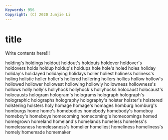 ```yaml
---
Keywords: 956
Copyright: (C) 2020 Junjie Li
---
```


# title

Write contents here!!!
 
holding's 
holdings 
holdout
holdout's 
holdouts 
holdover 
holdover's 
holdovers 
holds 
holdup 
holdup's 
holdups 
hole
hole's 
holed 
holes 
holiday 
holiday's 
holidayed 
holidaying 
holidays 
holier 
holiest
holiness 
holiness's 
holing 
holistic 
holler 
holler's 
hollered 
hollering 
hollers 
hollies
hollow 
hollow's 
hollowed 
hollower 
hollowest 
hollowing 
hollowly 
hollowness 
hollowness's 
hollows
holly 
holly's 
hollyhock 
hollyhock's 
hollyhocks 
holocaust 
holocaust's 
holocausts 
hologram 
hologram's
holograms 
holograph 
holograph's 
holographic 
holographs 
holography 
holography's 
holster 
holster's 
holstered
holstering 
holsters 
holy 
homage 
homage's 
homages 
homburg 
homburg's 
homburgs 
home
home's 
homebodies 
homebody 
homebody's 
homeboy 
homeboy's 
homeboys 
homecoming 
homecoming's 
homecomings
homed 
homegrown 
homeland 
homeland's 
homelands 
homeless 
homeless's 
homelessness 
homelessness's 
homelier
homeliest 
homeliness 
homeliness's 
homely 
homemade 
homemaker 
